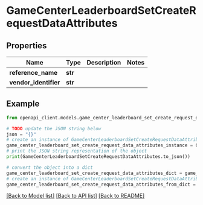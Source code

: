 # GameCenterLeaderboardSetCreateRequestDataAttributes


## Properties

Name | Type | Description | Notes
------------ | ------------- | ------------- | -------------
**reference_name** | **str** |  | 
**vendor_identifier** | **str** |  | 

## Example

```python
from openapi_client.models.game_center_leaderboard_set_create_request_data_attributes import GameCenterLeaderboardSetCreateRequestDataAttributes

# TODO update the JSON string below
json = "{}"
# create an instance of GameCenterLeaderboardSetCreateRequestDataAttributes from a JSON string
game_center_leaderboard_set_create_request_data_attributes_instance = GameCenterLeaderboardSetCreateRequestDataAttributes.from_json(json)
# print the JSON string representation of the object
print(GameCenterLeaderboardSetCreateRequestDataAttributes.to_json())

# convert the object into a dict
game_center_leaderboard_set_create_request_data_attributes_dict = game_center_leaderboard_set_create_request_data_attributes_instance.to_dict()
# create an instance of GameCenterLeaderboardSetCreateRequestDataAttributes from a dict
game_center_leaderboard_set_create_request_data_attributes_from_dict = GameCenterLeaderboardSetCreateRequestDataAttributes.from_dict(game_center_leaderboard_set_create_request_data_attributes_dict)
```
[[Back to Model list]](../README.md#documentation-for-models) [[Back to API list]](../README.md#documentation-for-api-endpoints) [[Back to README]](../README.md)


